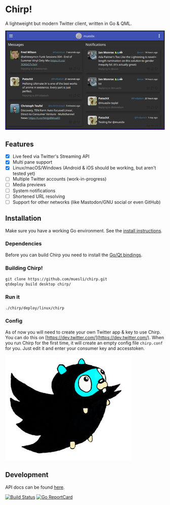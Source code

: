 Chirp!
======

A lightweight but modern Twitter client, written in Go & QML.

![chirp Screenshot](/assets/screenshot.png)

## Features

- [x] Live feed via Twitter's Streaming API
- [x] Multi pane support
- [x] Linux/macOS/Windows (Android & iOS should be working, but aren't tested yet)
- [ ] Multiple Twitter accounts (work-in-progress)
- [ ] Media previews
- [ ] System notifications
- [ ] Shortened URL resolving
- [ ] Support for other networks (like Mastodon/GNU social or even GitHub)

## Installation

Make sure you have a working Go environment. See the [install instructions](http://golang.org/doc/install.html).

### Dependencies

Before you can build Chirp you need to install the [Go/Qt bindings](https://github.com/therecipe/qt/wiki/Installation#regular-installation).

### Building Chirp!

    git clone https://github.com/muesli/chirp.git
    qtdeploy build desktop chirp/

### Run it

    ./chirp/deploy/linux/chirp

### Config

As of now you will need to create your own Twitter app & key to use Chirp. You can do this on [https://dev.twitter.com/](https://dev.twitter.com/).
When you run Chirp for the first time, it will create an empty config file `chirp.conf` for you. Just edit it and enter
your consumer key and accesstoken.

![chirp logo](/assets/chirp.png)

## Development

API docs can be found [here](http://godoc.org/github.com/muesli/chirp).

[![Build Status](https://travis-ci.org/muesli/chirp.svg?branch=master)](https://travis-ci.org/muesli/chirp)
[![Go ReportCard](http://goreportcard.com/badge/muesli/chirp)](http://goreportcard.com/report/muesli/chirp)
